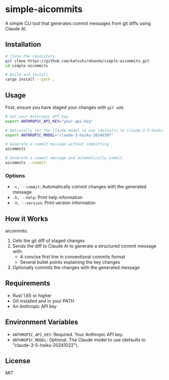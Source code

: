 # simple-aicommits

A simple CLI tool that generates commit messages from git diffs using Claude AI.

## Installation

```bash
# Clone the repository
git clone https://github.com/katsuhirohonda/simple-aicommits.git
cd simple-aicommits

# Build and install
cargo install --path .
```

## Usage

First, ensure you have staged your changes with `git add`.

```bash
# Set your Anthropic API key
export ANTHROPIC_API_KEY="your-api-key"

# Optionally set the Claude model to use (defaults to claude-3-5-haiku-20241022)
export ANTHROPIC_MODEL="claude-3-haiku-20240307"

# Generate a commit message without committing
aicommits

# Generate a commit message and automatically commit
aicommits --commit
```

### Options

- `-c, --commit`: Automatically commit changes with the generated message
- `-h, --help`: Print help information
- `-V, --version`: Print version information

## How it Works

aicommits:

1. Gets the git diff of staged changes
2. Sends the diff to Claude AI to generate a structured commit message with:
   - A concise first line in conventional commits format
   - Several bullet points explaining the key changes
3. Optionally commits the changes with the generated message

## Requirements

- Rust 1.65 or higher
- Git installed and in your PATH
- An Anthropic API key

## Environment Variables

- `ANTHROPIC_API_KEY`: Required. Your Anthropic API key.
- `ANTHROPIC_MODEL`: Optional. The Claude model to use (defaults to "claude-3-5-haiku-20241022").

## License

MIT